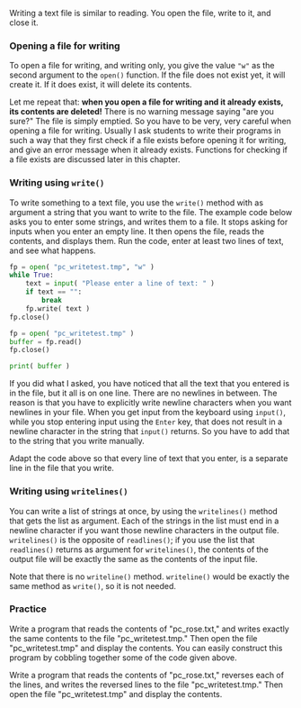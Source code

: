 Writing a text file is similar to reading. You open the file, write to
it, and close it.

### Opening a file for writing

To open a file for writing, and writing only, you give the value `"w"`
as the second argument to the `open()` function. If the file does not
exist yet, it will create it. If it does exist, it will delete its
contents.

Let me repeat that: **when you open a file for writing and it already
exists, its contents are deleted!** There is no warning message saying
"are you sure?" The file is simply emptied. So you have to be very, very
careful when opening a file for writing. Usually I ask students to write
their programs in such a way that they first check if a file exists
before opening it for writing, and give an error message when it already
exists. Functions for checking if a file exists are discussed later in
this chapter.

### Writing using `write()`

To write something to a text file, you use the `write()` method with as
argument a string that you want to write to the file. The example code
below asks you to enter some strings, and writes them to a file. It
stops asking for inputs when you enter an empty line. It then opens the
file, reads the contents, and displays them. Run the code, enter at
least two lines of text, and see what happens.

```python
fp = open( "pc_writetest.tmp", "w" )
while True:
    text = input( "Please enter a line of text: " )
    if text == "":
        break
    fp.write( text )
fp.close()

fp = open( "pc_writetest.tmp" )
buffer = fp.read()
fp.close()

print( buffer )
```

If you did what I asked, you have noticed that all the text that you
entered is in the file, but it all is on one line. There are no newlines
in between. The reason is that you have to explicitly write newline
characters when you want newlines in your file. When you get input from
the keyboard using `input()`, while you stop entering input using the
`Enter` key, that does not result in a newline character in the string
that `input()` returns. So you have to add that to the string that you
write manually.

Adapt the code above so that every line of text that you enter, is a
separate line in the file that you write.

### Writing using `writelines()`

You can write a list of strings at once, by using the `writelines()`
method that gets the list as argument. Each of the strings in the list
must end in a newline character if you want those newline characters in
the output file. `writelines()` is the opposite of `readlines()`; if you
use the list that `readlines()` returns as argument for `writelines()`,
the contents of the output file will be exactly the same as the contents
of the input file.

Note that there is no `writeline()` method. `writeline()` would be
exactly the same method as `write()`, so it is not needed.

### Practice

Write a program that reads the contents of "pc\_rose.txt," and writes
exactly the same contents to the file "pc\_writetest.tmp." Then open the
file "pc\_writetest.tmp" and display the contents. You can easily
construct this program by cobbling together some of the code given
above.

Write a program that reads the contents of "pc\_rose.txt," reverses each
of the lines, and writes the reversed lines to the file
"pc\_writetest.tmp." Then open the file "pc\_writetest.tmp" and display
the contents.
